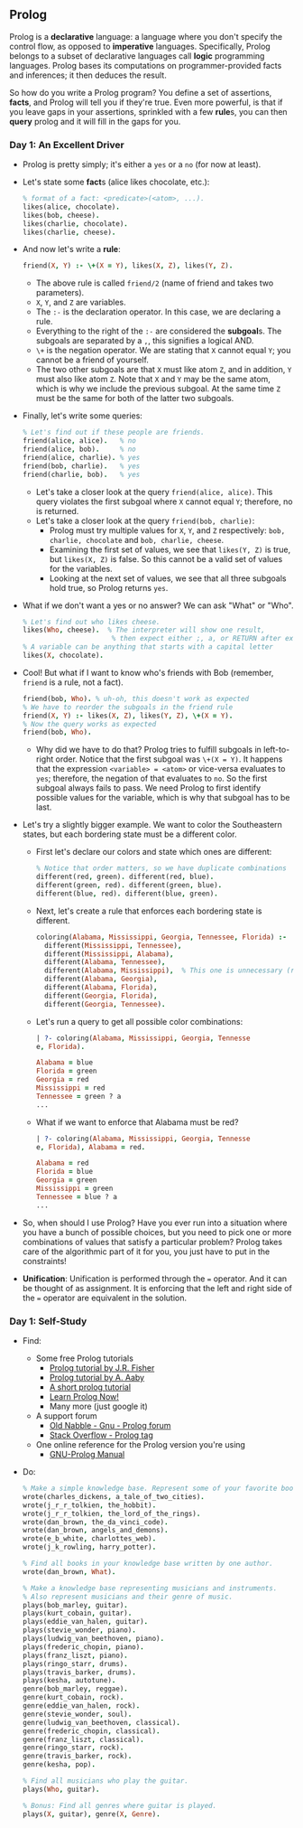 ## Prolog

Prolog is a **declarative** language: a language where you don't specify the control flow, as opposed to **imperative** languages. Specifically, Prolog belongs to a subset of declarative languages call **logic** programming languages. Prolog bases its computations on programmer-provided facts and inferences; it then deduces the result.

So how do you write a Prolog program? You define a set of assertions, **facts**, and Prolog will tell you if they're true. Even more powerful, is that if you leave gaps in your assertions, sprinkled with a few **rule**s, you can then **query** prolog and it will fill in the gaps for you.

### Day 1: An Excellent Driver
* Prolog is pretty simply; it's either a `yes` or a `no` (for now at least).
* Let's state some **fact**s (alice likes chocolate, etc.):

    ```prolog
    % format of a fact: <predicate>(<atom>, ...).
    likes(alice, chocolate).
    likes(bob, cheese).
    likes(charlie, chocolate).
    likes(charlie, cheese).
    ```

* And now let's write a **rule**:

    ```prolog
    friend(X, Y) :- \+(X = Y), likes(X, Z), likes(Y, Z).
    ```

    * The above rule is called `friend/2` (name of friend and takes two parameters).
    * `X`, `Y`, and `Z` are variables.
    * The `:-` is the declaration operator. In this case, we are declaring a rule.
    * Everything to the right of the `:-` are considered the **subgoal**s. The subgoals are separated by a `,`, this signifies a logical AND.
    * `\+` is the negation operator. We are stating that `X` cannot equal `Y`; you cannot be a friend of yourself.
    * The two other subgoals are that `X` must like atom `Z`, and in addition, `Y` must also like atom `Z`. Note that `X` and `Y` may be the same atom, which is why we include the previous subgoal. At the same time `Z` must be the same for both of the latter two subgoals.

* Finally, let's write some queries:

    ```prolog
    % Let's find out if these people are friends.
    friend(alice, alice).   % no
    friend(alice, bob).     % no
    friend(alice, charlie). % yes
    friend(bob, charlie).   % yes
    friend(charlie, bob).   % yes
    ```

    * Let's take a closer look at the query `friend(alice, alice)`. This query violates the first subgoal where `X` cannot equal `Y`; therefore, no is returned.
    * Let's take a closer look at the query `friend(bob, charlie)`:
        * Prolog must try multiple values for `X`, `Y`, and `Z` respectively: `bob, charlie, chocolate` and `bob, charlie, cheese`.
        * Examining the first set of values, we see that `likes(Y, Z)` is true, but `likes(X, Z)` is false. So this cannot be a valid set of values for the variables.
        * Looking at the next set of values, we see that all three subgoals hold true, so Prolog returns `yes`.

* What if we don't want a yes or no answer? We can ask "What" or "Who".

    ```prolog
    % Let's find out who likes cheese.
    likes(Who, cheese).  % The interpreter will show one result,
                          % then expect either ;, a, or RETURN after executing the query
    % A variable can be anything that starts with a capital letter
    likes(X, chocolate).
    ```

* Cool! But what if I want to know who's friends with Bob (remember, `friend` is a rule, not a fact).

    ```prolog
    friend(bob, Who). % uh-oh, this doesn't work as expected
    % We have to reorder the subgoals in the friend rule
    friend(X, Y) :- likes(X, Z), likes(Y, Z), \+(X = Y).
    % Now the query works as expected
    friend(bob, Who).
    ```

    * Why did we have to do that? Prolog tries to fulfill subgoals in left-to-right order. Notice that the first subgoal was `\+(X = Y)`. It happens that the expression `<variable> = <atom>` or vice-versa evaluates to `yes`; therefore, the negation of that evaluates to `no`. So the first subgoal always fails to pass. We need Prolog to first identify possible values for the variable, which is why that subgoal has to be last.

* Let's try a slightly bigger example. We want to color the Southeastern states, but each bordering state must be a different color.
    * First let's declare our colors and state which ones are different:

        ```prolog
        % Notice that order matters, so we have duplicate combinations
        different(red, green). different(red, blue).
        different(green, red). different(green, blue).
        different(blue, red). different(blue, green).
        ```

    * Next, let's create a rule that enforces each bordering state is different.

        ```prolog
        coloring(Alabama, Mississippi, Georgia, Tennessee, Florida) :-
          different(Mississippi, Tennessee),
          different(Mississippi, Alabama),
          different(Alabama, Tennessee),
          different(Alabama, Mississippi),  % This one is unnecessary (redundant information)
          different(Alabama, Georgia),
          different(Alabama, Florida),
          different(Georgia, Florida),
          different(Georgia, Tennessee).
        ```

    * Let's run a query to get all possible color combinations:

        ```prolog
        | ?- coloring(Alabama, Mississippi, Georgia, Tennesse
        e, Florida).

        Alabama = blue
        Florida = green
        Georgia = red
        Mississippi = red
        Tennessee = green ? a
        ...
        ```

    * What if we want to enforce that Alabama must be red?

        ```prolog
        | ?- coloring(Alabama, Mississippi, Georgia, Tennesse
        e, Florida), Alabama = red.

        Alabama = red
        Florida = blue
        Georgia = green
        Mississippi = green
        Tennessee = blue ? a
        ...
        ```

* So, when should I use Prolog? Have you ever run into a situation where you have a bunch of possible choices, but you need to pick one or more combinations of values that satisfy a particular problem? Prolog takes care of the algorithmic part of it for you, you just have to put in the constraints!
* **Unification**: Unification is performed through the `=` operator. And it can be thought of as assignment. It is enforcing that the left and right side of the `=` operator are equivalent in the solution.

### Day 1: Self-Study
* Find:
    * Some free Prolog tutorials
        * [Prolog tutorial by J.R. Fisher](http://www.csupomona.edu/~jrfisher/www/prolog_tutorial/contents.html)
        * [Prolog tutorial by A. Aaby](http://www.lix.polytechnique.fr/~liberti/public/computing/prog/prolog/prolog-tutorial.html)
        * [A short prolog tutorial](http://www.doc.gold.ac.uk/~mas02gw/prolog_tutorial/prologpages/)
        * [Learn Prolog Now!](http://www.learnprolognow.org/lpnpage.php?pageid=online)
        * Many more (just google it)
    * A support forum
        * [Old Nabble - Gnu - Prolog forum](http://old.nabble.com/Gnu---Prolog-f1818.html)
        * [Stack Overflow - Prolog tag](http://stackoverflow.com/tags/prolog/info)
    * One online reference for the Prolog version you're using
        * [GNU-Prolog Manual](http://stackoverflow.com/tags/prolog/info)
* Do:

    ```prolog
    % Make a simple knowledge base. Represent some of your favorite books and authors.
    wrote(charles_dickens, a_tale_of_two_cities).
    wrote(j_r_r_tolkien, the_hobbit).
    wrote(j_r_r_tolkien, the_lord_of_the_rings).
    wrote(dan_brown, the_da_vinci_code).
    wrote(dan_brown, angels_and_demons).
    wrote(e_b_white, charlottes_web).
    wrote(j_k_rowling, harry_potter).

    % Find all books in your knowledge base written by one author.
    wrote(dan_brown, What).

    % Make a knowledge base representing musicians and instruments.
    % Also represent musicians and their genre of music.
    plays(bob_marley, guitar).
    plays(kurt_cobain, guitar).
    plays(eddie_van_halen, guitar).
    plays(stevie_wonder, piano).
    plays(ludwig_van_beethoven, piano).
    plays(frederic_chopin, piano).
    plays(franz_liszt, piano).
    plays(ringo_starr, drums).
    plays(travis_barker, drums).
    plays(kesha, autotune).
    genre(bob_marley, reggae).
    genre(kurt_cobain, rock).
    genre(eddie_van_halen, rock).
    genre(stevie_wonder, soul).
    genre(ludwig_van_beethoven, classical).
    genre(frederic_chopin, classical).
    genre(franz_liszt, classical).
    genre(ringo_starr, rock).
    genre(travis_barker, rock).
    genre(kesha, pop).

    % Find all musicians who play the guitar.
    plays(Who, guitar).

    % Bonus: Find all genres where guitar is played.
    plays(X, guitar), genre(X, Genre).
    ```
